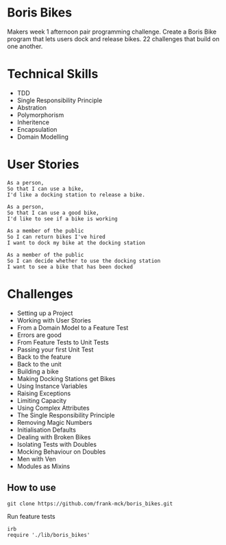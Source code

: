 # Boris Bikes 

Makers week 1 afternoon pair programming challenge.
Create a Boris Bike program that lets users dock and release bikes. 22 challenges that build on one another.

# Technical Skills

- TDD
- Single Responsibility Principle
- Abstration
- Polymorphorism
- Inheritence
- Encapsulation
- Domain Modelling 

# User Stories
```
As a person,
So that I can use a bike,
I'd like a docking station to release a bike.

As a person,
So that I can use a good bike,
I'd like to see if a bike is working
```
```
As a member of the public
So I can return bikes I've hired
I want to dock my bike at the docking station

As a member of the public
So I can decide whether to use the docking station
I want to see a bike that has been docked
```

# Challenges

- Setting up a Project
- Working with User Stories
- From a Domain Model to a Feature Test
- Errors are good
- From Feature Tests to Unit Tests
- Passing your first Unit Test
- Back to the feature
- Back to the unit
- Building a bike
- Making Docking Stations get Bikes
- Using Instance Variables
- Raising Exceptions
- Limiting Capacity
- Using Complex Attributes
- The Single Responsibility Principle
- Removing Magic Numbers
- Initialisation Defaults
- Dealing with Broken Bikes
- Isolating Tests with Doubles
- Mocking Behaviour on Doubles
- Men with Ven
- Modules as Mixins

## How to use 
```
git clone https://github.com/frank-mck/boris_bikes.git
```
Run feature tests
```
irb
require './lib/boris_bikes'
```

